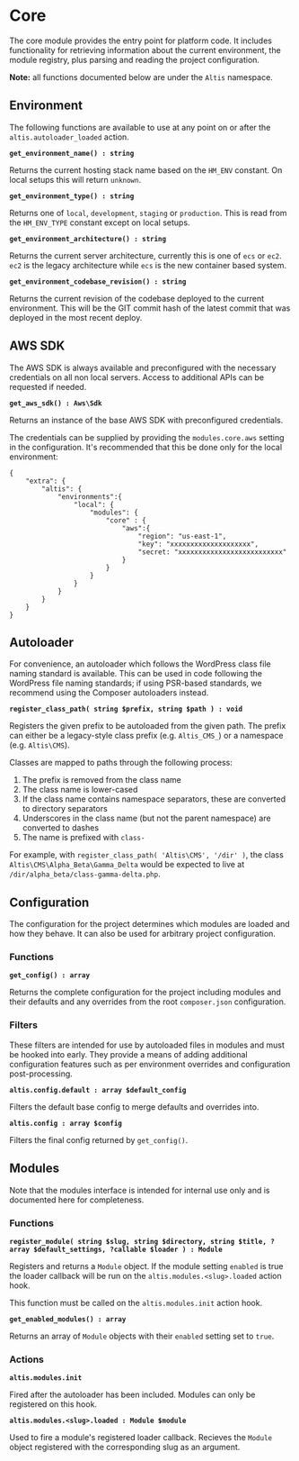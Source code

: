 # Core

The core module provides the entry point for platform code. It includes functionality for retrieving information about the current environment, the module registry, plus parsing and reading the project configuration.

**Note:** all functions documented below are under the `Altis` namespace.

## Environment

The following functions are available to use at any point on or after the `altis.autoloader_loaded` action.

**`get_environment_name() : string`**

Returns the current hosting stack name based on the `HM_ENV` constant. On local setups this will return `unknown`.

**`get_environment_type() : string`**

Returns one of `local`, `development`, `staging` or `production`. This is read from the `HM_ENV_TYPE` constant except on local setups.

**`get_environment_architecture() : string`**

Returns the current server architecture, currently this is one of `ecs` or `ec2`. `ec2` is the legacy architecture while `ecs` is the new container based system.

**`get_environment_codebase_revision() : string`**

Returns the current revision of the codebase deployed to the current environment. This will be the GIT commit hash of the latest commit that was deployed in the most recent deploy.

## AWS SDK

The AWS SDK is always available and preconfigured with the necessary credentials on all non local servers. Access to additional APIs can be requested if needed.

**`get_aws_sdk() : Aws\Sdk`**

Returns an instance of the base AWS SDK with preconfigured credentials.

The credentials can be supplied by providing the `modules.core.aws` setting in the configuration. It's recommended that this be done only for the local environment:


```
{
	"extra": {
		"altis": {
			"environments":{
				"local": {
					"modules": {
						"core" : {
							"aws":{
								"region": "us-east-1",
								"key": "xxxxxxxxxxxxxxxxxxxx",
								"secret: "xxxxxxxxxxxxxxxxxxxxxxxxxx"
							}
						}
					}
				}
			}
		}
	}
}
```

## Autoloader

For convenience, an autoloader which follows the WordPress class file naming standard is available. This can be used in code following the WordPress file naming standards; if using PSR-based standards, we recommend using the Composer autoloaders instead.

**`register_class_path( string $prefix, string $path ) : void`**

Registers the given prefix to be autoloaded from the given path. The prefix can either be a legacy-style class prefix (e.g. `Altis_CMS_`) or a namespace (e.g. `Altis\CMS`).

Classes are mapped to paths through the following process:

1. The prefix is removed from the class name
2. The class name is lower-cased
3. If the class name contains namespace separators, these are converted to directory separators
4. Underscores in the class name (but not the parent namespace) are converted to dashes
5. The name is prefixed with `class-`

For example, with `register_class_path( 'Altis\CMS', '/dir' )`, the class `Altis\CMS\Alpha_Beta\Gamma_Delta` would be expected to live at `/dir/alpha_beta/class-gamma-delta.php`.


## Configuration

The configuration for the project determines which modules are loaded and how they behave. It can also be used for arbitrary project configuration.

### Functions

**`get_config() : array`**

Returns the complete configuration for the project including modules and their defaults and any overrides from the root `composer.json` configuration.

### Filters

These filters are intended for use by autoloaded files in modules and must be hooked into early. They provide a means of adding additional configuration features such as per environment overrides and configuration post-processing.

**`altis.config.default : array $default_config`**

Filters the default base config to merge defaults and overrides into.

**`altis.config : array $config`**

Filters the final config returned by `get_config()`.

## Modules

Note that the modules interface is intended for internal use only and is documented here for completeness.

### Functions

**`register_module( string $slug, string $directory, string $title, ?array $default_settings, ?callable $loader ) : Module`**

Registers and returns a `Module` object. If the module setting `enabled` is true the loader callback will be run on the `altis.modules.<slug>.loaded` action hook.

This function must be called on the `altis.modules.init` action hook.

**`get_enabled_modules() : array`**

Returns an array of `Module` objects with their `enabled` setting set to `true`.

### Actions

**`altis.modules.init`**

Fired after the autoloader has been included. Modules can only be registered on this hook.

**`altis.modules.<slug>.loaded : Module $module`**

Used to fire a module's registered loader callback. Recieves the `Module` object registered with the corresponding slug as an argument.
